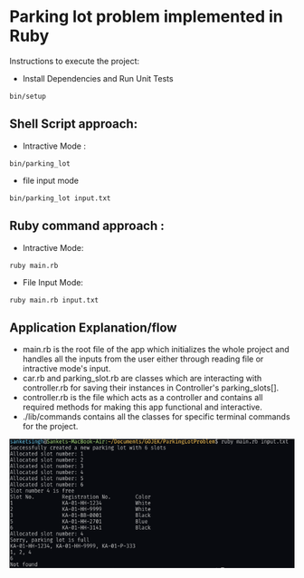 # Parking lot problem implemented in Ruby

Instructions to execute the project:

- Install Dependencies and Run Unit Tests

```
bin/setup
```

## Shell Script approach:

- Intractive Mode :

```
bin/parking_lot
```

- file input mode

```
bin/parking_lot input.txt
```

## Ruby command approach :

- Intractive Mode:

```
ruby main.rb
```

- File Input Mode:

```
ruby main.rb input.txt
```

## Application Explanation/flow

- main.rb is the root file of the app which initializes the whole project and handles all the inputs from the user either through reading file or intractive mode's input.
- car.rb and parking_slot.rb are classes which are interacting with controller.rb for saving their instances in Controller's parking_slots[].
- controller.rb is the file which acts as a controller and contains all required methods for making this app functional and interactive.
- ./lib/commands contains all the classes for specific terminal commands for the project.

![Result](snaps/1.png?raw=true "Title")
